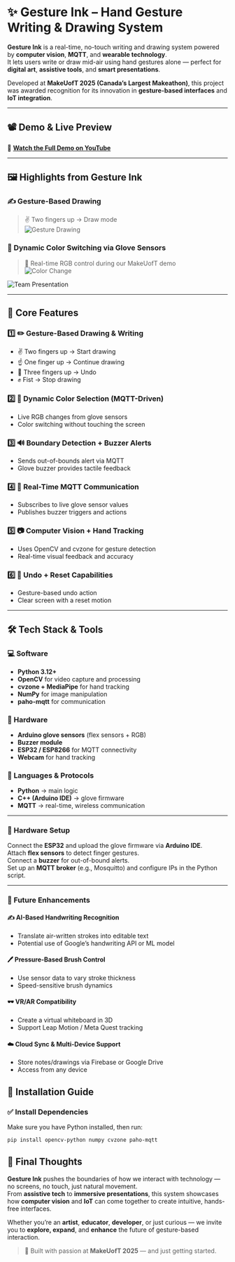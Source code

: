 # ✨ Gesture Ink – Hand Gesture Writing & Drawing System

**Gesture Ink** is a real-time, no-touch writing and drawing system powered by **computer vision**, **MQTT**, and **wearable technology**.  
It lets users write or draw mid-air using hand gestures alone — perfect for **digital art**, **assistive tools**, and **smart presentations**.

Developed at **MakeUofT 2025 (Canada’s Largest Makeathon)**, this project was awarded recognition for its innovation in **gesture-based interfaces** and **IoT integration**.

---

## 📽️ Demo & Live Preview

🎥 **[Watch the Full Demo on YouTube](https://youtu.be/lAq6rWafrmU)**

---

## 🖼️ Highlights from Gesture Ink

### ✍️ Gesture-Based Drawing  
> ✌️ Two fingers up → Draw mode  
![Gesture Drawing](https://github.com/user-attachments/assets/432637c5-4906-4aa1-b9c5-b3850cd591fe)

### 🌈 Dynamic Color Switching via Glove Sensors  
> 🧤 Real-time RGB control during our MakeUofT demo  
![Color Change](https://github.com/user-attachments/assets/93cde095-60f9-4f15-bd4d-9df8ed427bb9)

![Team Presentation](https://github.com/user-attachments/assets/cd8db60f-47e6-4059-8a00-c65dbf8d277c)

---

## 🚀 Core Features

### 1️⃣ ✏️ Gesture-Based Drawing & Writing  
- ✌️ Two fingers up → Start drawing  
- ☝️ One finger up → Continue drawing  
- 🤟 Three fingers up → Undo  
- ✊ Fist → Stop drawing  

### 2️⃣ 🌈 Dynamic Color Selection (MQTT-Driven)  
- Live RGB changes from glove sensors  
- Color switching without touching the screen  

### 3️⃣ 🔊 Boundary Detection + Buzzer Alerts  
- Sends out-of-bounds alert via MQTT  
- Glove buzzer provides tactile feedback  

### 4️⃣ 📡 Real-Time MQTT Communication  
- Subscribes to live glove sensor values  
- Publishes buzzer triggers and actions  

### 5️⃣ 📷 Computer Vision + Hand Tracking  
- Uses OpenCV and cvzone for gesture detection  
- Real-time visual feedback and accuracy  

### 6️⃣ 🔄 Undo + Reset Capabilities  
- Gesture-based undo action  
- Clear screen with a reset motion  

---

## 🛠️ Tech Stack & Tools

### 💻 Software  
- **Python 3.12+**  
- **OpenCV** for video capture and processing  
- **cvzone + MediaPipe** for hand tracking  
- **NumPy** for image manipulation  
- **paho-mqtt** for communication

### 🔧 Hardware  
- **Arduino glove sensors** (flex sensors + RGB)  
- **Buzzer module**  
- **ESP32 / ESP8266** for MQTT connectivity  
- **Webcam** for hand tracking  

### 🔗 Languages & Protocols  
- **Python** → main logic  
- **C++ (Arduino IDE)** → glove firmware  
- **MQTT** → real-time, wireless communication  

---

### 🔌 Hardware Setup

Connect the **ESP32** and upload the glove firmware via **Arduino IDE**.  
Attach **flex sensors** to detect finger gestures.  
Connect a **buzzer** for out-of-bound alerts.  
Set up an **MQTT broker** (e.g., Mosquitto) and configure IPs in the Python script.

---

### 🔮 Future Enhancements

#### ✍️ AI-Based Handwriting Recognition  
- Translate air-written strokes into editable text  
- Potential use of Google’s handwriting API or ML model

#### 🖊️ Pressure-Based Brush Control  
- Use sensor data to vary stroke thickness  
- Speed-sensitive brush dynamics

#### 🕶️ VR/AR Compatibility  
- Create a virtual whiteboard in 3D  
- Support Leap Motion / Meta Quest tracking

#### ☁️ Cloud Sync & Multi-Device Support  
- Store notes/drawings via Firebase or Google Drive  
- Access from any device
## 🧪 Installation Guide

### ✅ Install Dependencies  
Make sure you have Python installed, then run:

```bash
pip install opencv-python numpy cvzone paho-mqtt
```

## 🎯 Final Thoughts

**Gesture Ink** pushes the boundaries of how we interact with technology — no screens, no touch, just natural movement.  
From **assistive tech** to **immersive presentations**, this system showcases how **computer vision** and **IoT** can come together to create intuitive, hands-free interfaces.

Whether you’re an **artist**, **educator**, **developer**, or just curious — we invite you to **explore, expand**, and **enhance** the future of gesture-based interaction.

> 🚀 Built with passion at **MakeUofT 2025** — and just getting started.
